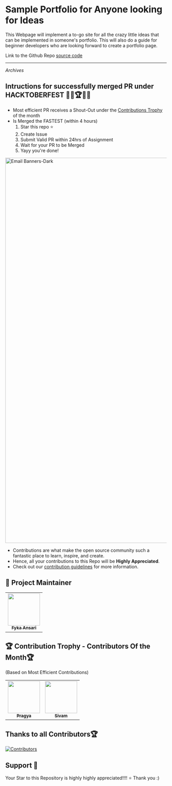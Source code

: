 # Sample Portfolio for Anyone looking for Ideas
This Webpage will implement a to-go site for all the crazy little ideas that can be implemented in someone's portfolio. This will also do a guide for beginner developers who are looking forward to create a portfolio page.

Link to the Github Repo [source code](https://github.com/fykaa/Sample-Portfolio-for-Learners)

---

_Archives_
## Intructions for successfully merged PR under HACKTOBERFEST 👩‍💻🏆👨‍💻
- Most efficient PR receives a Shout-Out under the [Contributions Trophy](https://github.com/fykaa/Sample-Portfolio-for-Learners/blob/master/README.md#-contribution-trophy---contributors-of-the-month) of the month
- Is Merged the FASTEST (within 4 hours)
    1. Star this repo ⭐
    2. Create Issue
    3. Submit Valid PR within 24hrs of Assignment
    4. Wait for your PR to be Merged
    5. Yayy you're done!
<a href="https://hacktoberfest.com/">
 <img width="1200" alt="Email Banners-Dark" src="https://user-images.githubusercontent.com/79099734/189589410-ca17afb8-5855-4316-918a-054f27594809.png">
 </a>
 
- Contributions are what make the open source community such a fantastic place to learn, inspire, and create.
- Hence, all your contributions to this Repo will be **Highly Appreciated**.
- Check out our [contribution guidelines](/CONTRIBUTING.md) for more information.

## 🎀 Project Maintainer

<table>
  <tr>
<td align="center"><a href="https://github.com/fykaa"><img src="https://avatars.githubusercontent.com/u/97490463?s=400&u=40ecf85c116732649a64751cc0892ff42afbd07d&v=4" width="100px;" alt=""/><br /><sub><b>Fyka Ansari</b></sub></a></td>
  </tr>
</table>


## 🏆 Contribution Trophy - Contributors Of the Month🏆
 (Based on Most Efficient Contributions) 
<table>
<!--   <tr> -->
<td align="center"><a href="https://github.com/Pragya2056"><img src="https://avatars.githubusercontent.com/u/55945790?v=4" width="100px;" alt=""/><br /><sub><b>Pragya</b></sub></a></td>
<!--   </tr> -->
<!--   <tr> -->
<!-- <td align="center"><a href="https://github.com/Sivam2313"><img src="https://avatars.githubusercontent.com/u/97490463?s=400&u=40ecf85c116732649a64751cc0892ff42afbd07d&v=4" width="100px;" alt=""/><br /><sub><b>Sivam</b></sub></a></td> -->
<!--   </tr> -->
<!--   <tr> -->
<td align="center"><a href="https://github.com/Sivam2313"><img src="https://avatars.githubusercontent.com/u/100067002?v=4" width="100px;" alt=""/><br /><sub><b>Sivam</b></sub></a></td>
<!--   </tr> -->
</table>



## Thanks to all Contributors🏆

[![Contributors](https://contrib.rocks/image?repo=fykaa/Sample-Portfolio-for-Learners)](https://github.com/fykaa/Sample-Portfolio-for-Learners/graphs/contributors)

## Support 🙏 

Your Star to this Repository is highly highly appreciated!!!! ⭐
Thank you :)
